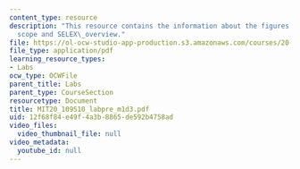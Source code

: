 ```yaml
---
content_type: resource
description: "This resource contains the information about the figures:\_style\_and\_\
  scope and SELEX\_overview."
file: https://ol-ocw-studio-app-production.s3.amazonaws.com/courses/20-109-laboratory-fundamentals-in-biological-engineering-spring-2010/12f68f84e49f4a3b8865de592b4758ad_MIT20_109S10_labpre_m1d3.pdf
file_type: application/pdf
learning_resource_types:
- Labs
ocw_type: OCWFile
parent_title: Labs
parent_type: CourseSection
resourcetype: Document
title: MIT20_109S10_labpre_m1d3.pdf
uid: 12f68f84-e49f-4a3b-8865-de592b4758ad
video_files:
  video_thumbnail_file: null
video_metadata:
  youtube_id: null
---
```


